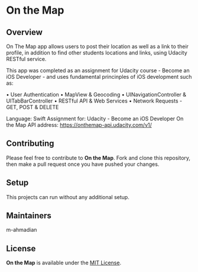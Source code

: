 # On the Map

## Overview
On The Map app allows users to post their location as well as a link to their profile, in addition to find other students locations and links, using Udacity RESTful service.

This app was completed as an assignment for Udacity course - Become an iOS Developer - and uses fundamental princinples of iOS development such as:

• User Authentication
• MapView & Geocoding
• UINavigationController & UITabBarController
• RESTful API & Web Services
• Network Requests - GET, POST & DELETE

Language: Swift
Assignment for: Udacity - Become an iOS Developer
On the Map API address: <https://onthemap-api.udacity.com/v1/>

## Contributing
Please feel free to contribute to **On the Map**. Fork and clone this repository, then make a pull request once you have  pushed your changes.

## Setup
This projects can run without any additional setup. 

## Maintainers
m-ahmadian

## License
**On the Map** is available under the [MIT License](https://github.com/m-ahmadian/On-the-Map/blob/master/LICENSE).
